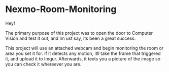 # Nexmo-Room-Monitoring

Hey!

The primary purpose of this project was to open the door to Computer Vision and test it out, and Im ust say, its been a great success.

This project will use an attached webcam and begin monitoring the room or area you set it for. If it detects any motion, itll take the frame that triggered it, and upload it to Imgur. Afterwards, it texts you a picture of the image so you can check it whereever you are.

